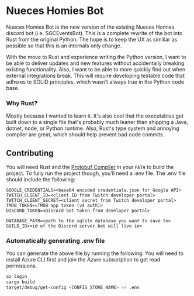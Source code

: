 # Nueces Homies Bot

Nueces Homies Bot is the new version of the existing Nueces Homies discord bot (i.e. SGCEventsBot). This is a complete
rewrite of the bot into Rust from the original Python. The hope is to keep the UX as similiar as possible so that this
is an internals only change.

With the move to Rust and experience writing the Python version, I want to be able to deliver updates and new features
without accidentally breaking existing functionality. Also, I want to be able to more quickly find out when external
integrations break. This will require developing testable code that adheres to SOLID principles, which wasn't always
true in the Python code base.

### Why Rust?

Mostly because I wanted to learn it. It's also cool that the executables get built down to a single file that's probably
much leaner than shipping a Java, dotnet, node, or Python runtime. Also, Rust's type system and annoying compiler are
great, which should help prevent bad code commits.

## Contributing

You will need Rust and the [Protobuf Compiler](https://grpc.io/docs/protoc-installation/) in your `PATH` to build the
project. To fully run the project though, you'll need a .env file. The .env file should include the following:

```properties
GOOGLE_CREDENTIALS=<base64 encoded credentials.json for Google API>
TWITCH_CLIENT_ID=<client ID from Twitch developer portal>
TWITCH_CLIENT_SECRET=<client secret from Twitch developer portal>
TMDB_TOKEN=<TMDB app token (v4 auth)>
DISCORD_TOKEN=<Discord bot token from developer portal>

DATABASE_PATH=<path to the sqlite database you want to save to>
GUILD_ID=<id of the Discord server bot will live in>
```

### Automatically generating .env file

You can generate the above file by running the following. You will need to install Azure CLI first and join the Azure
subscription to get read permissions.

```sh
az login
cargo build
target/debug/get-config <CONFIG_STORE_NAME> >> .env
```


